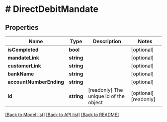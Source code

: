# # DirectDebitMandate

## Properties

Name | Type | Description | Notes
------------ | ------------- | ------------- | -------------
**isCompleted** | **bool** |  | [optional]
**mandateLink** | **string** |  | [optional]
**customerLink** | **string** |  | [optional]
**bankName** | **string** |  | [optional]
**accountNumberEnding** | **string** |  | [optional]
**id** | **string** | [readonly] The unique id of the object | [optional] [readonly]

[[Back to Model list]](../../README.md#models) [[Back to API list]](../../README.md#endpoints) [[Back to README]](../../README.md)
